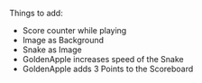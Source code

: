 Things to add:

- Score counter while playing
- Image as Background
- Snake as Image
- GoldenApple increases speed of the Snake
- GoldenApple adds 3 Points to the Scoreboard